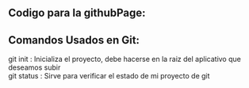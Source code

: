 ## Codigo para la githubPage:

## Comandos Usados en Git:
git init : Inicializa el proyecto, debe hacerse en la raiz del aplicativo que deseamos subir  
git status : Sirve para verificar el estado de mi proyecto de git